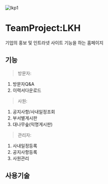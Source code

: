 

![lkp1](https://user-images.githubusercontent.com/47437218/54329251-49bf9400-4654-11e9-81f6-9def9077a8ac.png)




TeamProject:LKH
==================

기업의 홍보 및 인트라넷 사이트 기능을 하는 홈페이지


 기능
------------------
 >방문자:
1. 방문자Q&A
2. 이력서다운로드
 
 >사원:
1. 공지사항/사내일정조회
2. 부서별게시판
3. 대나무숲(익명게시판)

 >관리자:
 1. 사내일정등록
 2. 공지사항등록
 3. 사원관리

 사용기술
------------------


